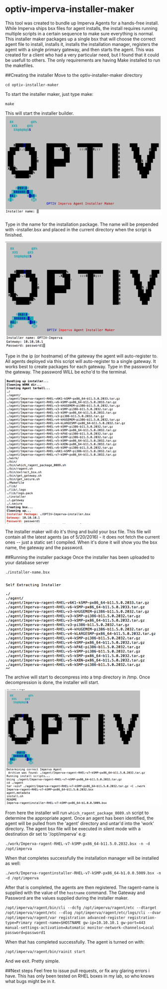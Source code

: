 # optiv-imperva-installer-maker
This tool was created to bundle up Imperva Agents for a hands-free install. While Imperva ships bsx files for agent installs, the install requires running multiple scripts in a certain sequence to make sure everything is normal. This installer maker packages up a single bsx that will choose the correct agent file to install, installs it, installs the installation manager, registers the agent with a single primary gateway, and then starts the agent. This was created for a client who had a very particular need, but I found that it could be usefull to others. The only requirements are having Make installed to run the makefiles.

##Creating the installer
Move to the optiv-installer-maker directory
```
cd optiv-installer-maker
```
To start the installer maker, just type make:

```
make
```
This will start the installer builder.
![Make Screen](images/image1.png?raw=true "Make Screen")

Type in the name for the installation package. The name will be prepended with -installer.bsx and placed in the current directory when the script is finished.

![Input Screen](images/image2.png?raw=true "Input Screen")

Type in the ip (or hostname) of the gateway the agent will auto-register to. All agents deployed via this script will auto-register to a single gateway. It works best to create packages for each gateway.
Type in the password for the gateway. The password WILL be echo'd to the terminal.

![Action Screen](images/image3.png?raw=true "Action Screen")

The installer maker will do it's thing and build your bsx file. This file will contain all the latest agents (as of 5/20/2016) - it does not fetch the current ones -- just a static set I compiled. When it's done it will show you the bsx name, the gateway and the password.

##Running the installer package
Once the installer has been uploaded to your database server
```
./installer-name.bsx
```
![Decompress Screen](images/image4.png?raw=true "Decompress Screen")

The archive will start to decompress into a tmp directory in /tmp. Once decompression is done, the installer will start.

![Installer Screen](images/image5.png?raw=true "Installer Screen")

From here the installer will run ```which_ragent_package_0089.sh``` script to determine the appropriate agent. Once an agent has been identified, the agent will be pulled from the 'agent' directory and untar'd into the 'work' directory. The agent bsx file will be executed in silent mode with a destination dir set to '/opt/imperva' e.g:
```
./work/Imperva-ragent-RHEL-v7-kSMP-px86_64-b11.5.0.2032.bsx -n -d /opt/imperva
```

When that completes successfully the installation manager will be installed as well:
```
./work/Imperva-ragentinstaller-RHEL-v7-kSMP-px86_64-b1.0.0.5009.bsx -n -d /opt/imperva
```

After that is completed, the agents are then registered. The ragent-name is supplied with the value of the ```hostname``` command. The Gateway and Password are the values supplied during the installer maker.
```
/opt/imperva/ragent/bin/cli --dcfg /opt/imperva/ragent/etc --dtarget /opt/imperva/ragent/etc --dlog /opt/imperva/ragent/etc/logs/cli --dvar /opt/imperva/ragent/var registration advanced-register registration-type=Primary ragent-name=$HOSTNAME gw-ip=10.10.10.1 gw-port=443 manual-settings-activation=Automatic monitor-network-channels=Local password=password1
```

When that has completed successfully. The agent is turned on with:
```
/opt/imperva/ragent/bin/rainit start
```

And we exit. Pretty simple.

##Next steps
Feel free to issue pull requests, or fix any glaring errors i have. This has only been tested on RHEL boxes in my lab, so who knows what bugs might be in it.
